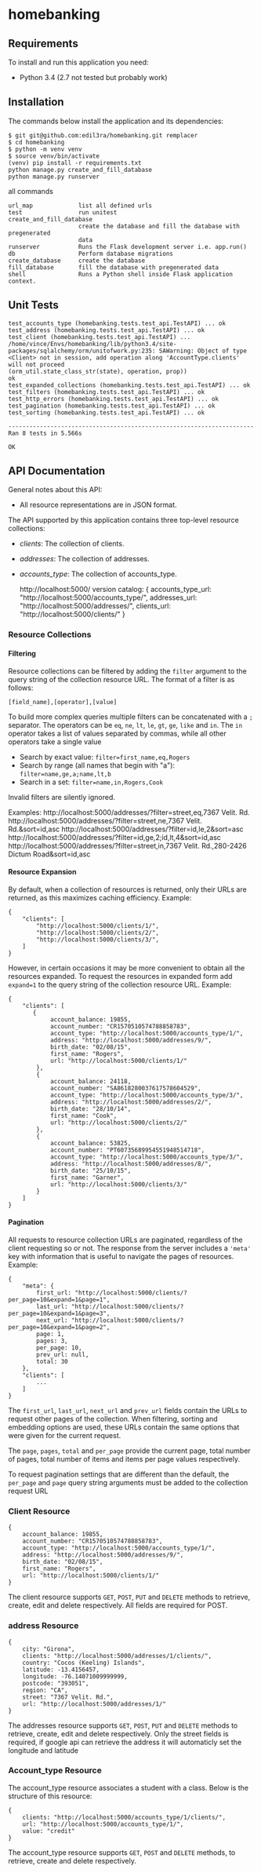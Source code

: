 homebanking
===========

Requirements
------------

To install and run this application you need:

- Python 3.4 (2.7 not tested but probably work)


Installation
------------

The commands below install the application and its dependencies:

    $ git git@github.com:edil3ra/homebanking.git remplacer
    $ cd homebanking
    $ python -m venv venv
    $ source venv/bin/activate
    (venv) pip install -r requirements.txt
	python manage.py create_and_fill_database
	python manage.py runserver

all commands

    url_map             list all defined urls
    test                run unitest
    create_and_fill_database
                        create the database and fill the database with pregenerated
                        data
    runserver           Runs the Flask development server i.e. app.run()
    db                  Perform database migrations
    create_database     create the database
    fill_database       fill the database with pregenerated data
    shell               Runs a Python shell inside Flask application context.



Unit Tests
----------

	test_accounts_type (homebanking.tests.test_api.TestAPI) ... ok
	test_address (homebanking.tests.test_api.TestAPI) ... ok
	test_client (homebanking.tests.test_api.TestAPI) ... /home/vince/Envs/homebanking/lib/python3.4/site-packages/sqlalchemy/orm/unitofwork.py:235: SAWarning: Object of type <Client> not in session, add operation along 'AccountType.clients' will not proceed
	(orm_util.state_class_str(state), operation, prop))
	ok
	test_expanded_collections (homebanking.tests.test_api.TestAPI) ... ok
	test_filters (homebanking.tests.test_api.TestAPI) ... ok
	test_http_errors (homebanking.tests.test_api.TestAPI) ... ok
	test_pagination (homebanking.tests.test_api.TestAPI) ... ok
	test_sorting (homebanking.tests.test_api.TestAPI) ... ok

	----------------------------------------------------------------------
	Ran 8 tests in 5.566s

	OK


API Documentation
-----------------

General notes about this API:

- All resource representations are in JSON format.

The API supported by this application contains three top-level resource collections:

- *clients*: The collection of clients.
- *addresses*: The collection of addresses.
- *accounts_type*: The collection of accounts_type.

    http://localhost:5000/ version catalog:
    {
		accounts_type_url: "http://localhost:5000/accounts_type/",
		addresses_url: "http://localhost:5000/addresses/",
		clients_url: "http://localhost:5000/clients/"
	}
		
### Resource Collections

#### Filtering

Resource collections can be filtered by adding the `filter` argument to the query string of the collection resource URL. The format of a filter is as follows:

    [field_name],[operator],[value]

To build more complex queries multiple filters can be concatenated with a `;` separator. The operators can be `eq`, `ne`, `lt`, `le`, `gt`, `ge`, `like` and `in`. The `in` operator takes a list of values separated by commas, while all other operators take a single value

- Search by exact value: `filter=first_name,eq,Rogers`
- Search by range (all names that begin with "a"): `filter=name,ge,a;name,lt,b`
- Search in a set: `filter=name,in,Rogers,Cook`

Invalid filters are silently ignored.

Examples:
http://localhost:5000/addresses/?filter=street,eq,7367 Velit. Rd.
http://localhost:5000/addresses/?filter=street,ne,7367 Velit. Rd.&sort=id,asc
http://localhost:5000/addresses/?filter=id,le,2&sort=asc
http://localhost:5000/addresses/?filter=id,ge,2;id,lt,4&sort=id,asc 
http://localhost:5000/addresses/?filter=street,in,7367 Velit. Rd.,280-2426 Dictum Road&sort=id,asc


#### Resource Expansion

By default, when a collection of resources is returned, only their URLs are returned, as this maximizes caching efficiency. Example:

    {
        "clients": [
			"http://localhost:5000/clients/1/",
			"http://localhost:5000/clients/2/",
			"http://localhost:5000/clients/3/",
        ]
    }

However, in certain occasions it may be more convenient to obtain all the resources expanded. To request the resources in expanded form add `expand=1` to the query string of the collection resource URL. Example:

    {
		"clients": [
		   {
				account_balance: 19855,
				account_number: "CR1570510574788858783",
				account_type: "http://localhost:5000/accounts_type/1/",
				address: "http://localhost:5000/addresses/9/",
				birth_date: "02/08/15",
				first_name: "Rogers",
				url: "http://localhost:5000/clients/1/"
			},
			{
				account_balance: 24118,
				account_number: "SA8618280037617578604529",
				account_type: "http://localhost:5000/accounts_type/3/",
				address: "http://localhost:5000/addresses/2/",
				birth_date: "28/10/14",
				first_name: "Cook",
				url: "http://localhost:5000/clients/2/"
			},
			{
				account_balance: 53825,
				account_number: "PT60735689954551948514718",
				account_type: "http://localhost:5000/accounts_type/3/",
				address: "http://localhost:5000/addresses/8/",
				birth_date: "25/10/15",
				first_name: "Garner",
				url: "http://localhost:5000/clients/3/"
			}
	    ]
    }


#### Pagination

All requests to resource collection URLs are paginated, regardless of the client requesting so or not. The response from the server includes a `'meta'` key with information that is useful to navigate the pages of resources. Example:

    {
        "meta": {
			first_url: "http://localhost:5000/clients/?per_page=10&expand=1&page=1",
			last_url: "http://localhost:5000/clients/?per_page=10&expand=1&page=3",
			next_url: "http://localhost:5000/clients/?per_page=10&expand=1&page=2",
			page: 1,
			pages: 3,
			per_page: 10,
			prev_url: null,
			total: 30
        },
        "clients": [
            ...
        ]
    }

The `first_url`, `last_url`, `next_url` and `prev_url` fields contain the URLs to request other pages of the collection. When filtering, sorting and embedding options are used, these URLs contain the same options that were given for the current request.

The `page`, `pages`, `total` and `per_page` provide the current page, total number of pages, total number of items and items per page values respectively.

To request pagination settings that are different than the default, the `per_page` and `page` query string arguments must be added to the collection request URL


### Client Resource

    {
		account_balance: 19855,
		account_number: "CR1570510574788858783",
		account_type: "http://localhost:5000/accounts_type/1/",
		address: "http://localhost:5000/addresses/9/",
		birth_date: "02/08/15",
		first_name: "Rogers",
		url: "http://localhost:5000/clients/1/"
    }

The client resource supports `GET`, `POST`, `PUT` and `DELETE` methods to retrieve, create, edit and delete respectively. All fields are required for POST.

### address Resource

    {
		city: "Girona",
		clients: "http://localhost:5000/addresses/1/clients/",
		country: "Cocos (Keeling) Islands",
		latitude: -13.4156457,
		longitude: -76.14071009999999,
		postcode: "393051",
		region: "CA",
		street: "7367 Velit. Rd.",
		url: "http://localhost:5000/addresses/1/"
    }

The addresses resource supports `GET`, `POST`, `PUT` and `DELETE` methods to retrieve, create, edit and delete respectively. Only the street fields is required, if google api can retrieve the address it will automaticly set the longitude and latitude

### Account_type Resource

The account_type resource associates a student with a class. Below is the structure of this resource:

    {
		clients: "http://localhost:5000/accounts_type/1/clients/",
		url: "http://localhost:5000/accounts_type/1/",
		value: "credit"
    }

The account_type resource supports `GET`, `POST` and `DELETE` methods, to retrieve, create and delete respectively. 
